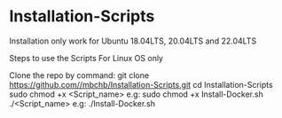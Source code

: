 # Installation-Scripts
Installation only work for Ubuntu 18.04LTS, 20.04LTS and 22.04LTS

Steps to use the Scripts For Linux OS only

Clone the repo by command: git clone https://github.com//mbchb/Installation-Scripts.git
cd Installation-Scripts
sudo chmod +x <Script_name> e.g: sudo chmod +x Install-Docker.sh
./<Script_name> e.g: ./Install-Docker.sh

